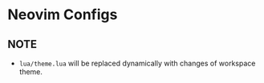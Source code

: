# Neovim Configs

## NOTE

- `lua/theme.lua` will be replaced dynamically with changes of workspace theme.
